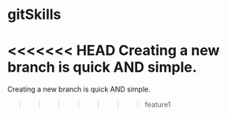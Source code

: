 # gitSkills
<<<<<<< HEAD
Creating a new branch is quick AND simple.
=======
Creating a new branch is quick AND simple.
>>>>>>> feature1
